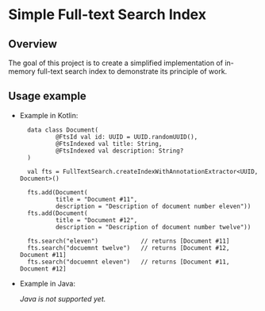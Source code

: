 # Simple Full-text Search Index

## Overview

The goal of this project is to create a simplified implementation of in-memory
full-text search index to demonstrate its principle of work.

## Usage example

* Example in Kotlin:

        data class Document(
                @FtsId val id: UUID = UUID.randomUUID(),
                @FtsIndexed val title: String,
                @FtsIndexed val description: String?
        )
        
        val fts = FullTextSearch.createIndexWithAnnotationExtractor<UUID, Document>()
    
        fts.add(Document(
                title = "Document #11",
                description = "Description of document number eleven"))
        fts.add(Document(
                title = "Document #12",
                description = "Description of document number twelve"))
                
        fts.search("eleven")            // returns [Document #11]
        fts.search("docuemnt twelve")   // returns [Document #12, Document #11]
        fts.search("docuemnt eleven")   // returns [Document #11, Document #12]
        
                
* Example in Java:
    
    _Java is not supported yet._